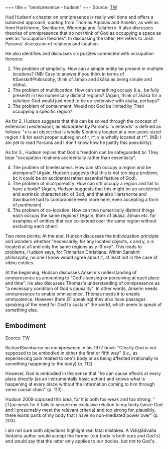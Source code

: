 +++
title = "omnipresence - hudson"
+++
Source: [TW](https://threadreaderapp.com/thread/1649139607621992449.html)


Hud Hudson's chapter on omnipresence is really well done and offers a balanced approach, quoting from Thomas Aquinas and Anselm, as well as from Hartshorne, Swinburne, Wierenga and Taliaferro. It also discusses theories of omnipresence that do not think of God as occupying a space as well as "occupation theories". In discussing the latter, HH refers to Josh Parsons' discussion of relations and location.

He also identifies and discusses six puzzles connected with occupation theories: 

1. The problem of simplicity. How can a simple entity be present in multiple locations? (NB: Easy to answer if you think in terms of #SanskritPhilosophy, think of ātman and ākāśa as being simple and vibhu).
2. The problem of multilocation. How can something occupy (i.e., be fully present) in two numerically distinct regions? (Again, think of ākāśa for a solution: God would just need to be co-extensive with ākāśa, perhaps?
3. The problem of containment. Would not God be limited by Their occupying a specific region?


As for 2, Hudson suggests that this can be solved through the concept of entension (≠extension), as elaborated by Parsons. 'x entends' is defined as follows: "x is an object that is wholly & entirely located at a non-point-sized region r & for each proper subregion of r, r*, x is wholly located at r*". (NB: I am yet to read Parsons and I don't know how he justify this possibility).

As for 3., Hudson replies that God's freedom can be safeguarded bc They bear "occupation relations accidentally rather than essentially".

4. The problem of timelessness. How can sth occupy a region and be atemporal? (Again, Hudson suggests that this is not too big a problem, bc it could be an accidental rather essential feature of God).
5. The problem of incorporeality. How can sth occupy a region and fail to have a body? (Again, Hudson suggests that this might be an accidental and extrinsic characteristic of God, and that also Hartshorne and Swinburne had to compromise even more here, even accepting a form of pantheism)
6. The problem of co-location. How can two numerically distinct things each occupy the same regions? (Again, think of ākāśa, ātman etc. for examples of entities that can co-extend over the same region without excluding each other)

Two more points: At the end, Hudson discusses the individuation principle and wonders whether "necessarily, for any located objects, x and y, x is located at all and only the same regions as y iff x=y". This leads to problems, Hudson says, for Trinitarian Christians. Within Sanskrit philosophy, no one I know would agree about it, at least not in the case of vibhu entities.

At the beginning, Hudson discusses Anselm's understanding of omnipresence as amounting to "God's sensing or perceiving at each place and time". He also discusses Thomas's understanding of omnipresence as "a necessary condition of God's causality". In other words, Anselm needs omnipresence to enable omniscience. Thomas needs it to enable omnipotence. However (here EF speaking) they also have passages speaking of the need for God to sustain" the world, which seem to speak of something else. 

## Embodiment
Source: [TW](https://twitter.com/elisa_freschi/status/1649166883789078529)

RichardSwinburne on omnipresence in his 1977 book: "Clearly God is not supposed to be embodied in either the first or fifth way" (i.e., as experiencing pain related to one's body or as being affected irrationally to something happening to the body) (p. 112).

However, God is embodied in the sense that "he can cause effects at every place directly (as an instrumentally basic action) and knows what is happening at every place without the information coming to him through some causal chain" (p. 113).

Hudson 2009 opposed this idea, for it is both too weak and too strong. "[T]oo weak for it fails to secure my exclusive relation to my body (since God and I presumably meet the relevant criteria) and too strong for, plausibly, there exists parts of my body that I have no non-mediated power over" (p. 203). 

I am not sure both objections highlight real fatal mistakes. A Viśiṣṭādvaita Vedānta author would accept the former (our body is both ours and God's) and would say that the latter only applies to our bodies, but not to God's. 